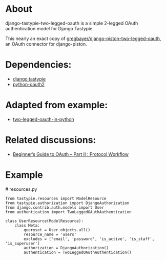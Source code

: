# About

django-tastypie-two-legged-oauth is a simple 2-legged OAuth authentication model for Django Tastypie.

This nearly an exact copy of
[gregbayer/django-piston-two-legged-oauth](https://github.com/gregbayer/django-piston-two-legged-oauth),
an OAuth connector for django-piston.

# Dependencies: 
* [django tastypie](https://github.com/toastdriven/django-tastypie)
* [python-oauth2](https://github.com/simplegeo/python-oauth2)


# Adapted from example:  
* [two-legged-oauth-in-python](http://philipsoutham.com/post/2172924723/two-legged-oauth-in-python)


# Related discussions:
* [Beginner’s Guide to OAuth – Part II : Protocol Workflow](http://hueniverse.com/2007/10/beginners-guide-to-oauth-part-ii-protocol-workflow/)

# Example

\# resources.py

	from tastypie.resources import ModelResource
	from tastypie.authorization import DjangoAuthorization
	from django.contrib.auth.models import User
	from authentication import TwoLeggedOAuthAuthentication

	class UserResource(ModelResource):
    	class Meta:
       		queryset = User.objects.all()
        	resource_name = 'users'
        	excludes = ['email', 'password', 'is_active', 'is_staff', 'is_superuser']
        	authorization = DjangoAuthorization()
        	authentication = TwoLeggedOAuthAuthentication()

